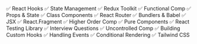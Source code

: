 ✅ React Hooks
✅ State Management
✅ Redux Toolkit
✅ Functional Comp
✅ Props & State
✅ Class Components
✅ React Router
✅ Bundlers & Babel
✅ JSX
✅ React.Fragment
✅ Higher Order Comp
✅ Pure Components
✅ React Testing Library
✅ Interview Questions
✅ Uncontrolled Comp
✅ Building Custom Hooks
✅ Handling Events
✅ Conditional Rendering
✅ Tailwind CSS